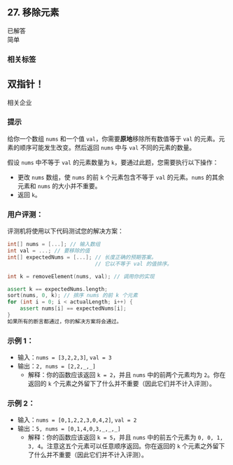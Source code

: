## 27. 移除元素
已解答  
简单  

### 相关标签
## 双指针！
相关企业  

### 提示
给你一个数组 `nums` 和一个值 `val`，你需要**原地**移除所有数值等于 `val` 的元素。元素的顺序可能发生改变。然后返回 `nums` 中与 `val` 不同的元素的数量。

假设 `nums` 中不等于 `val` 的元素数量为 `k`，要通过此题，您需要执行以下操作：

- 更改 `nums` 数组，使 `nums` 的前 `k` 个元素包含不等于 `val` 的元素。`nums` 的其余元素和 `nums` 的大小并不重要。
- 返回 `k`。

### 用户评测：

评测机将使用以下代码测试您的解决方案：

```cpp
int[] nums = [...]; // 输入数组
int val = ...; // 要移除的值
int[] expectedNums = [...]; // 长度正确的预期答案。
                            // 它以不等于 val 的值排序。

int k = removeElement(nums, val); // 调用你的实现

assert k == expectedNums.length;
sort(nums, 0, k); // 排序 nums 的前 k 个元素
for (int i = 0; i < actualLength; i++) {
    assert nums[i] == expectedNums[i];
}
如果所有的断言都通过，你的解决方案将会通过。
```
### 示例 1：
- 输入：`nums = [3,2,2,3]`, `val = 3`
- 输出：`2, nums = [2,2,_,_]`
  - 解释：你的函数应该返回 `k = 2`，并且 `nums` 中的前两个元素均为 `2`。你在返回的 `k` 个元素之外留下了什么并不重要（因此它们并不计入评测）。

### 示例 2：
- 输入：`nums = [0,1,2,2,3,0,4,2]`, `val = 2`
- 输出：`5, nums = [0,1,4,0,3,_,_,_]`
  - 解释：你的函数应该返回 `k = 5`，并且 `nums` 中的前五个元素为 `0, 0, 1, 3, 4`。注意这五个元素可以任意顺序返回。你在返回的 `k` 个元素之外留下了什么并不重要（因此它们并不计入评测）。
